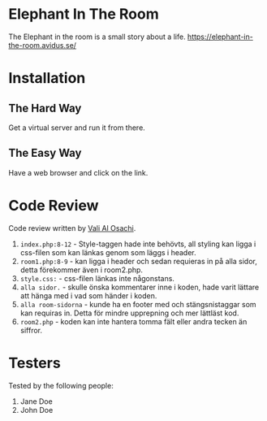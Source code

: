 # Elephant In The Room

The Elephant in the room is a small story about a life.
https://elephant-in-the-room.avidus.se/

# Installation

## The Hard Way

Get a virtual server and run it from there.

## The Easy Way

Have a web browser and click on the link.

# Code Review

Code review written by [Vali Al Osachi](https://github.com/valisaurus).

1. `index.php:8-12` - Style-taggen hade inte behövts, all styling kan ligga i css-filen som kan länkas genom <link ahref="" stylesheet> som läggs i header.
2. `room1.php:8-9` - <!DOCTYPE html> <html lang="en"> kan ligga i header och sedan requieras in på alla sidor, detta förekommer även i room2.php.
3. `style.css:` - css-filen länkas inte någonstans.
4. `alla sidor.` - skulle önska kommentarer inne i koden, hade varit lättare att hänga med i vad som händer i koden. 
5. `alla room-sidorna` - kunde ha en footer med <body> och <html> stängsnistaggar som kan requiras in. Detta för mindre upprepning och mer lättläst kod.
6. `room2.php` - koden kan inte hantera tomma fält eller andra tecken än siffror.

   
# Testers

Tested by the following people:

1. Jane Doe
2. John Doe

